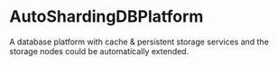 # AutoShardingDBPlatform
A database platform with cache &amp; persistent storage services and the storage nodes could be automatically extended.
